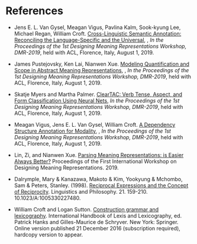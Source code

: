 # References

* Jens E. L. Van Gysel, Meagan Vigus, Pavlina Kalm, Sook-kyung Lee, Michael Regan, William Croft. [Cross-Linguistic Semantic Annotation: Reconciling the Language-Specific and the Universal](https://www.aclweb.org/anthology/W19-3301.pdf), , *In the Proceedings of the 1st Designing Meaning Representations Workshop, DMR-2019*, held with ACL, Florence, Italy, August 1, 2019.

* James Pustejovsky, Ken Lai, Nianwen Xue. [Modeling Quantification and Scope in Abstract Meaning Representations](https://www.aclweb.org/anthology/W19-3303.pdf), , *In the Proceedings of the 1st Designing Meaning Representations Workshop, DMR-2019*, held with ACL, Florence, Italy, August 1, 2019.

* Skatje Myers and Martha Palmer. [ClearTAC: Verb Tense, Aspect, and Form Classification Using Neural Nets](https://www.aclweb.org/anthology/W19-3315.pdf), *In the Proceedings of the 1st Designing Meaning Representations Workshop, DMR-2019*, held with ACL, Florence, Italy, August 1, 2019.

* Meagan Vigus, Jens E. L. Van Gysel, William Croft. [A Dependency Structure Annotation for Modality](https://www.aclweb.org/anthology/W19-3321.pdf), , *In the Proceedings of the 1st Designing Meaning Representations Workshop, DMR-2019*, held with ACL, Florence, Italy, August 1, 2019.

* Lin, Zi, and Nianwen Xue. [Parsing Meaning Representations: is Easier Always Better?](https://www.aclweb.org/anthology/W19-3304.pdf) Proceedings of the First International Workshop on Designing Meaning Representations. 2019.

* Dalrymple, Mary & Kanazawa, Makoto & Kim, Yookyung & Mchombo, Sam & Peters, Stanley. (1998). [Reciprocal Expressions and the Concept of Reciprocity](https://www.researchgate.net/publication/226193020_Reciprocal_Expressions_and_the_Concept_of_Reciprocity). Linguistics and Philosophy. 21. 159-210. 10.1023/A:1005330227480.

* William Croft and Logan Sutton. [Construction grammar and lexicography](src/CroftSutton2017.pdf). International Handbook of Lexis and Lexicography, ed. Patrick Hanks and Gilles-Maurice de Schryver. New York: Springer. Online version published 21 December 2016 (subscription required), hardcopy version to appear.
